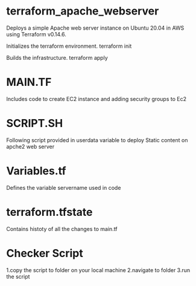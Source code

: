 # terraform_apache_webserver

Deploys a simple Apache web server instance on Ubuntu 20.04 in AWS using Terraform v0.14.6.

Initializes the terraform environment. terraform init

Builds the infrastructure. terraform apply


# MAIN.TF

Includes code to create EC2 instance and adding security groups to Ec2

# SCRIPT.SH

Following script provided in userdata variable to deploy Static content on apche2 web server 

# Variables.tf

Defines the variable servername used in code

# terraform.tfstate

Contains histoty of all the changes to main.tf

# Checker Script


1.copy the script to folder on your local machine
2.navigate to folder 
3.run the script 



